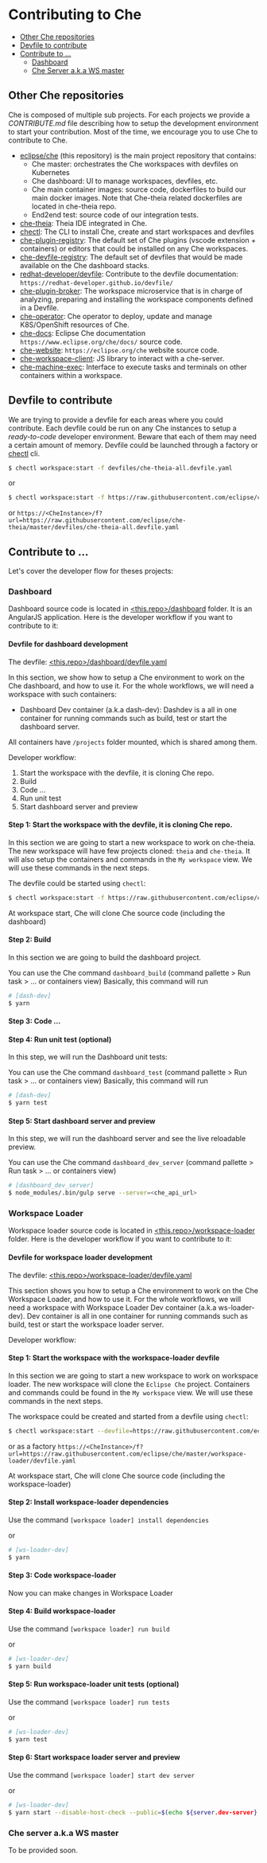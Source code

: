 
# Contributing to Che

- [Other Che repositories](#other-che-repositories)
- [Devfile to contribute](#devfile-to-contribute)
- [Contribute to ...](#contribute-to-...)
  - [Dashboard](#dashboard)
  - [Che Server a.k.a WS master](#che-server-a.k.a-ws-master)

## Other Che repositories

Che is composed of multiple sub projects. For each projects we provide a *CONTRIBUTE.md* file describing how to setup the development environment to start your contribution. Most of the time, we encourage you to use Che to contribute to Che.

- [eclipse/che](https://github.com/eclipse/che) (this repository) is the main project repository that contains:
  - Che master: orchestrates the Che workspaces with devfiles on Kubernetes
  - Che dashboard: UI to manage workspaces, devfiles, etc.
  - Che main container images: source code, dockerfiles to build our main docker images. Note that Che-theia related dockerfiles are located in che-theia repo.
  - End2end test: source code of our integration tests.
- [che-theia](https://github.com/eclipse/che-theia): Theia IDE integrated in Che.
- [chectl](https://github.com/che-incubator/chectl): The CLI to install Che, create and start workspaces and devfiles
- [che-plugin-registry](https://github.com/eclipse/che-plugin-registry): The default set of Che plugins (vscode extension + containers) or editors that could be installed on any Che workspaces.
- [che-devfile-registry](https://github.com/eclipse/che-devfile-registry): The default set of devfiles that would be made available on the Che dashboard stacks.
- [redhat-developer/devfile](https://github.com/redhat-developer/devfile): Contribute to the devfile documentation: `https://redhat-developer.github.io/devfile/`
- [che-plugin-broker](https://github.com/eclipse/che-plugin-broker): The workspace microservice that is in charge of analyzing, preparing and installing the workspace components defined in a Devfile.
- [che-operator](https://github.com/eclipse/che-operator): Che operator to deploy, update and manage K8S/OpenShift resources of Che.
- [che-docs](https://github.com/eclipse/che-docs): Eclipse Che documentation `https://www.eclipse.org/che/docs/` source code.
- [che-website](https://github.com/eclipse/che-website): `https://eclipse.org/che` website source code.
- [che-workspace-client](https://github.com/eclipse/che-workspace-client): JS library to interact with a che-server.
- [che-machine-exec](https://github.com/eclipse/che-machine-exec): Interface to execute tasks and terminals on other containers within a workspace.

## Devfile to contribute

We are trying to provide a devfile for each areas where you could contribute. Each devfile could be run on any Che instances to setup a *ready-to-code* developer environment. Beware that each of them may need a certain amount of memory.
Devfile could be launched through a factory or [chectl](https://github.com/che-incubator/chectl) cli.

```bash
$ chectl workspace:start -f devfiles/che-theia-all.devfile.yaml
```

or

```bash
$ chectl workspace:start -f https://raw.githubusercontent.com/eclipse/che-theia/master/devfiles/che-theia-all.devfile.yaml
```

or `https://<CheInstance>/f?url=https://raw.githubusercontent.com/eclipse/che-theia/master/devfiles/che-theia-all.devfile.yaml`

## Contribute to ...

Let's cover the developer flow for theses projects:

### Dashboard

Dashboard source code is located in [<this.repo>/dashboard](./dashboard/) folder.
It is an AngularJS application. Here is the developer workflow if you want to contribute to it:

#### Devfile for dashboard development

The devfile: [<this.repo>/dashboard/devfile.yaml](./dashboard/devfile.yaml)

In this section, we show how to setup a Che environment to work on the Che dashboard, and how to use it.
For the whole workflows, we will need a workspace with such containers:

- Dashboard Dev container (a.k.a dash-dev): Dashdev is a all in one container for running commands such as build, test or start the dashboard server.

All containers have `/projects` folder mounted, which is shared among them.

Developer workflow:

1. Start the workspace with the devfile, it is cloning Che repo.
2. Build
3. Code ...
4. Run unit test
5. Start dashboard server and preview

#### Step 1: Start the workspace with the devfile, it is cloning Che repo.

In this section we are going to start a new workspace to work on che-theia. The new workspace will have few projects cloned: `theia` and `che-theia`. It will also setup the containers and commands in the `My workspace` view. We will use these commands in the next steps.

The devfile could be started using `chectl`:

```bash
$ chectl workspace:start -f https://raw.githubusercontent.com/eclipse/che/master/dashboard/devfile.yaml
```

At workspace start, Che will clone Che source code (including the dashboard)

#### Step 2: Build

In this section we are going to build the dashboard project.

You can use the Che command `dashboard_build` (command pallette > Run task > … or containers view)
Basically, this command will run

```bash
# [dash-dev]
$ yarn
```

#### Step 3: Code ...

#### Step 4: Run unit test (optional)

In this step, we will run the Dashboard unit tests:

You can use the Che command `dashboard_test` (command pallette > Run task > … or containers view)
Basically, this command will run

```bash
# [dash-dev]
$ yarn test
```

#### Step 5: Start dashboard server and preview

In this step, we will run the dashboard server and see the live reloadable preview.

You can use the Che command `dashboard_dev_server` (command pallette > Run task > … or containers view)

```bash
# [dashboard_dev_server]
$ node_modules/.bin/gulp serve --server=<che_api_url>
```

### Workspace Loader

Workspace loader source code is located in [<this.repo>/workspace-loader](./workspace-loader/) folder.
Here is the developer workflow if you want to contribute to it:

#### Devfile for workspace loader development

The devfile: [<this.repo>/workspace-loader/devfile.yaml](./workspace-loader/devfile.yaml)

This section shows you how to setup a Che environment to work on the Che Workspace Loader, and how to use it.
For the whole workflows, we will need a workspace with Workspace Loader Dev container (a.k.a ws-loader-dev). Dev container is all in one container for running commands such as build, test or start the workspace loader server.

Developer workflow:

#### Step 1: Start the workspace with the workspace-loader devfile

In this section we are going to start a new workspace to work on workspace loader. The new workspace will clone the `Eclipse Che` project. Containers and commands could be found in the `My workspace` view. We will use these commands in the next steps.

The workspace could be created and started from a devfile using `chectl`:

```bash
$ chectl workspace:start --devfile=https://raw.githubusercontent.com/eclipse/che/master/workspace-loader/devfile.yaml
```

or as a factory `https://<CheInstance>/f?url=https://raw.githubusercontent.com/eclipse/che/master/workspace-loader/devfile.yaml`

At workspace start, Che will clone Che source code (including the workspace-loader)

#### Step 2: Install workspace-loader dependencies

Use the command `[workspace loader] install dependencies`

or

```bash
# [ws-loader-dev]
$ yarn
```

#### Step 3: Code workspace-loader

Now you can make changes in Workspace Loader

#### Step 4: Build workspace-loader

Use the command `[workspace loader] run build`

or

```bash
# [ws-loader-dev]
$ yarn build
```

#### Step 5: Run  workspace-loader unit tests (optional)

Use the command `[workspace loader] run tests`

or

```bash
# [ws-loader-dev]
$ yarn test
```

#### Step 6: Start workspace loader server and preview

Use the command `[workspace loader] start dev server`

or

```bash
# [ws-loader-dev]
$ yarn start --disable-host-check --public=$(echo ${server.dev-server} | sed -e s/https:\\/\\/// -e s/http:\\/\\/// -e s/\\///) --host="0.0.0.0" --env.target=${CHE_API_EXTERNAL%????}
```

### Che server a.k.a WS master

To be provided soon.
